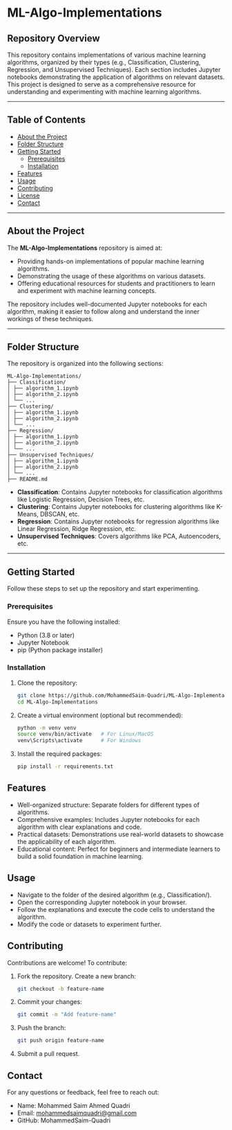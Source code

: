 # ML-Algo-Implementations

## Repository Overview
This repository contains implementations of various machine learning algorithms, organized by their types (e.g., Classification, Clustering, Regression, and Unsupervised Techniques). Each section includes Jupyter notebooks demonstrating the application of algorithms on relevant datasets. This project is designed to serve as a comprehensive resource for understanding and experimenting with machine learning algorithms.

---

## Table of Contents

- [About the Project](#about-the-project)
- [Folder Structure](#folder-structure)
- [Getting Started](#getting-started)
  - [Prerequisites](#prerequisites)
  - [Installation](#installation)
- [Features](#features)
- [Usage](#usage)
- [Contributing](#contributing)
- [License](#license)
- [Contact](#contact)

---

## About the Project

The **ML-Algo-Implementations** repository is aimed at:
- Providing hands-on implementations of popular machine learning algorithms.
- Demonstrating the usage of these algorithms on various datasets.
- Offering educational resources for students and practitioners to learn and experiment with machine learning concepts.

The repository includes well-documented Jupyter notebooks for each algorithm, making it easier to follow along and understand the inner workings of these techniques.

---

## Folder Structure

The repository is organized into the following sections:
```
ML-Algo-Implementations/ 
├── Classification/ 
│ ├── algorithm_1.ipynb 
│ ├── algorithm_2.ipynb 
│ └── ... 
├── Clustering/ 
│ ├── algorithm_1.ipynb 
│ ├── algorithm_2.ipynb 
│ └── ... 
├── Regression/ 
│ ├── algorithm_1.ipynb 
│ ├── algorithm_2.ipynb 
│ └── ... 
├── Unsupervised Techniques/ 
│ ├── algorithm_1.ipynb 
│ ├── algorithm_2.ipynb 
│ └── ... 
├── README.md
```

- **Classification**: Contains Jupyter notebooks for classification algorithms like Logistic Regression, Decision Trees, etc.
- **Clustering**: Contains Jupyter notebooks for clustering algorithms like K-Means, DBSCAN, etc.
- **Regression**: Contains Jupyter notebooks for regression algorithms like Linear Regression, Ridge Regression, etc.
- **Unsupervised Techniques**: Covers algorithms like PCA, Autoencoders, etc.

---

## Getting Started

Follow these steps to set up the repository and start experimenting.

### Prerequisites

Ensure you have the following installed:
- Python (3.8 or later)
- Jupyter Notebook
- pip (Python package installer)

### Installation

1. Clone the repository:
   ```bash
   git clone https://github.com/MohammedSaim-Quadri/ML-Algo-Implementations.git
   cd ML-Algo-Implementations
   ```

2. Create a virtual environment (optional but recommended):
    ```bash
    python -m venv venv
    source venv/bin/activate   # For Linux/MacOS
    venv\Scripts\activate      # For Windows
    ```

3. Install the required packages:
    ```bash
    pip install -r requirements.txt
    ```

## Features
- Well-organized structure: Separate folders for different types of algorithms.
- Comprehensive examples: Includes Jupyter notebooks for each algorithm with clear explanations and code.
- Practical datasets: Demonstrations use real-world datasets to showcase the applicability of each algorithm.
- Educational content: Perfect for beginners and intermediate learners to build a solid foundation in machine learning.

## Usage
- Navigate to the folder of the desired algorithm (e.g., Classification/).
- Open the corresponding Jupyter notebook in your browser.
- Follow the explanations and execute the code cells to understand the algorithm.
- Modify the code or datasets to experiment further.

## Contributing
Contributions are welcome! To contribute:

1. Fork the repository.
    Create a new branch:
    ```bash
    git checkout -b feature-name
    ```

2. Commit your changes:
    ```bash
    git commit -m "Add feature-name"
    ```

3. Push the branch:
    ```bash
    git push origin feature-name
    ```

4. Submit a pull request.


## Contact
For any questions or feedback, feel free to reach out:

- Name: Mohammed Saim Ahmed Quadri
- Email: mohammedsaimquadri@gmail.com
- GitHub: MohammedSaim-Quadri
